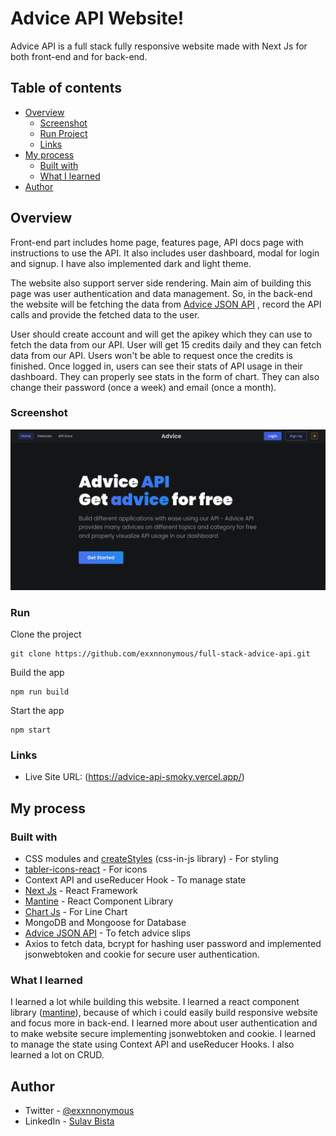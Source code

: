 # Advice API Website!

Advice API is a full stack fully responsive website made with Next Js for both front-end and  for back-end. 

## Table of contents
- [Overview](#overview)
	 - [Screenshot](#screenshot)
	- [Run Project](#run)
	 - [Links](#links)
- [My process](#my-process)
  - [Built with](#built-with)
  - [What I learned](#what-i-learned)
- [Author](#author)

## Overview
Front-end part includes home page, features page, API docs page with instructions to use the API. It also includes user dashboard, modal for login and signup. I have also implemented dark and light theme.

The website also support server side rendering. Main aim of building this page was user authentication and data management. So, in the back-end the website will be fetching the data from [Advice JSON API](https://api.adviceslip.com/) , record the API calls and provide the fetched data to the user. 

User should create account and will get the apikey which they can use to fetch the data from our API. User will get 15 credits daily and they can fetch data from our API. Users won't be able to request once the credits is finished. Once logged in, users can see their stats of API usage in their dashboard. They can properly see stats in the form of chart. They can also change their password (once a week) and email  (once a month).

### Screenshot

![](./screenshot.png)

### Run
Clone the project

    git clone https://github.com/exxnnonymous/full-stack-advice-api.git
Build the app

    npm run build
Start the app

    npm start

### Links
- Live Site URL: (https://advice-api-smoky.vercel.app/)

## My process

### Built with
- CSS modules and [createStyles](https://mantine.dev/theming/create-styles/) (css-in-js library) - For styling
- [tabler-icons-react](https://tabler-icons-react.vercel.app/) - For icons
- Context API and useReducer Hook - To manage state
- [Next Js](https://nextjs.org/) - React Framework
- [Mantine](https://mantine.dev/) - React Component Library
- [Chart Js](https://www.chartjs.org/) - For Line Chart
- MongoDB and Mongoose for Database
- [Advice JSON API](https://api.adviceslip.com/) - To fetch advice slips
- Axios to fetch data, bcrypt for hashing user password and implemented jsonwebtoken and cookie for secure user authentication.

### What I learned

I learned a lot while building this website. I learned a react component library ([mantine](https://mantine.dev/)), because of which i could easily build responsive website and focus more in back-end. I learned more about user authentication and to make website secure implementing jsonwebtoken and cookie. I learned to manage the state using Context API and useReducer Hooks. I also learned a lot on CRUD.

## Author

- Twitter - [@exxnnonymous](https://www.twitter.com/exxnnonymous)
- LinkedIn - [Sulav Bista](https://www.linkedin.com/in/sulav-bista/)
